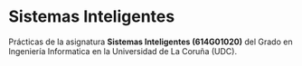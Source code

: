 # Sistemas Inteligentes

Prácticas de la asignatura **Sistemas Inteligentes (614G01020)** del Grado en Ingeniería Informatica en la Universidad de La Coruña (UDC).